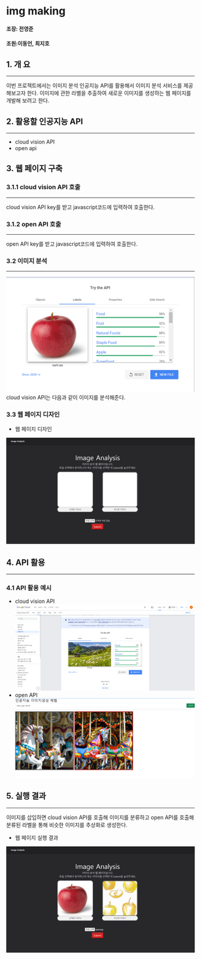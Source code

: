 # img making
#### 조장: 전영준

#### 조원:이동언, 최지호

## 1. 개 요
* * *
이번 프로젝트에서는 이미지 분석 인공지능 API를 활용해서
 이미지 분석 서비스를 제공해보고자 한다. 이미지에 관한 라벨을 추출하여
 새로운 이미지를 생성하는 웹 페이지를 개발해 보려고 한다.

## 2. 활용할 인공지능 API
* * *
 - cloud vision API
 - open api
## 3. 웹 페이지 구축
### 3.1.1 cloud vision API 호출
***
cloud vision API key를 받고 javascript코드에 입력하여 호출한다.
### 3.1.2 open API 호출
***
open API key를 받고 javascript코드에 입력하여 호출한다.
### 3.2 이미지 분석
***
![이미지 분석](https://github.com/yj021225/ai_api_project/blob/e31267535b850c0939e74a379c59464350cb300b/%EC%9D%B4%EB%AF%B8%EC%A7%80%20%EB%B6%84%EC%84%9D.png)
cloud vision API는 다음과 같이 이미지를 분석해준다.
### 3.3 웹 페이지 디자인
 - 웹 페이지 디자인

![웹 페이지 디자인](https://github.com/yj021225/ai_api_project/blob/main/%EC%9B%B9%20%ED%8E%98%EC%9D%B4%EC%A7%80%20%EB%94%94%EC%9E%90%EC%9D%B8.png)

## 4. API 활용
* * *
### 4.1 API 활용 예시
 - cloud vision API
![API 활용 예시](https://github.com/yj021225/ai_api_project/blob/main/API%20%ED%99%9C%EC%9A%A9%EC%98%88%EC%8B%9C_2.png)
- open API
![API 활용 예시](https://github.com/yj021225/ai_api_project/blob/3d6e9af4b5d3dc701e0a54184db92b1582c9bff2/open%20API%ED%99%9C%EC%9A%A9%20%EC%98%88%EC%8B%9C.png)

## 5. 실행 결과
* * *
 이미지를 삽입하면 cloud vision API를 호출해 이미지를 분류하고 open API를 호출해 분류된 라벨을 통해 비슷한 이미지를 추상화로 생성한다.
 
 - 웹 페이지 실행 결과

![웹 페이지 실행 결과](https://github.com/yj021225/ai_api_project/blob/ac952b13ea5ea44dc136c7a180d0b9a3cb9cbc67/%EC%8B%A4%ED%96%89%20%ED%99%94%EB%A9%B4%20%EC%B5%9C%EC%A2%85.png)
